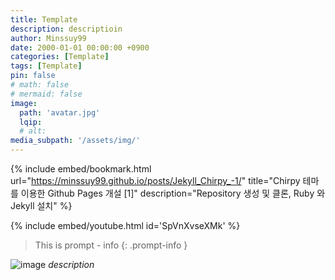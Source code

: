 ```yaml
---
title: Template
description: descriptioin
author: Minssuy99
date: 2000-01-01 00:00:00 +0900
categories: [Template]
tags: [Template]
pin: false
# math: false
# mermaid: false
image:
  path: 'avatar.jpg'
  lqip: 
  # alt:
media_subpath: '/assets/img/'
---
```


<!----------------------북마크---------------------------->
{% include embed/bookmark.html
url="https://minssuy99.github.io/posts/Jekyll_Chirpy_-1/"
title="Chirpy 테마를 이용한 Github Pages 개설 [1]"
description="Repository 생성 및 클론, Ruby 와 Jekyll 설치" %}



<!---------------------유튜브---------------------------->
{% include embed/youtube.html id='SpVnXvseXMk' %}

> This is prompt - info
{: .prompt-info }

![image](avatar.jpg)
_description_